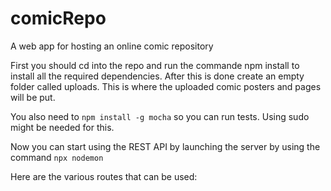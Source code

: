 # comicRepo
A web app for hosting an online comic repository

First you should cd into the repo and run the commande npm install to install
all the required dependencies. After this is done create an empty folder
called uploads. This is where the uploaded comic posters and pages will be put.

You also need to `npm install -g mocha` so you can run tests. Using sudo might be needed for this.

Now you can start using the REST API by launching the server by using the command
`npx nodemon`

Here are the various routes that can be used: 
